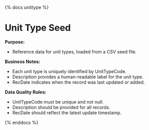{% docs unittype %}

# Unit Type Seed
**Purpose:**
 - Reference data for unit types, loaded from a CSV seed file.

**Business Notes:**  

 - Each unit type is uniquely identified by UnitTypeCode.
 - Description provides a human-readable label for the unit type.
 - RecDate indicates when the record was last updated or added.


**Data Quality Rules:**

 - UnitTypeCode must be unique and not null.
 - Description should be provided for all records.
 - RecDate should reflect the latest update timestamp.


{% enddocs %}